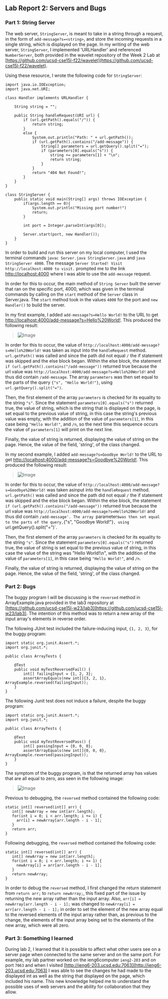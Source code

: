 ## Lab Report 2: Servers and Bugs
### Part 1: String Server
The web server, `StringServer`, is meant to take in a string through a request, in the form of `add-message?s=<string>`, and store the incoming requests in a single string, which is displayed on the page. In my writing of the web server, `StringServer`, I implemented 'URLHandler' and referenced `NumberServer`, both provided in   the wavelet repository of the Week 2 Lab at [https://github.com/ucsd-cse15l-f22/wavelet](https://github.com/ucsd-cse15l-f22/wavelet). 


Using these resource, I wrote the following code for `StringServer`:
```
import java.io.IOException;
import java.net.URI;

class Handler implements URLHandler {
    
    String string = "";

    public String handleRequest(URI url) {
        if (url.getPath().equals("/")) {
            return string;
        }
        else {
            System.out.println("Path: " + url.getPath());
            if (url.getPath().contains("/add-message")) {
                String[] parameters = url.getQuery().split("=");
                if (parameters[0].equals("s")) {
                    string += parameters[1] + "\n";
                    return string;
                }
            }
            return "404 Not Found!";
        }
    }
}

class StringServer {
    public static void main(String[] args) throws IOException {
        if(args.length == 0){
            System.out.println("Missing port number!")
            return;
        }

        int port = Integer.parseInt(args[0]);

        Server.start(port, new Handler());
    }
}
```

In order to build and run this server on my local computer, I used the terminal commands `javac Server.java StringServer.java` and `java StringServer 4000`. The message `Server Started! Visit http://localhost:4000 to visit.` prompted me to the link [http://localhost:4000](http://localhost:4000) where I was able to use the `add-message` request.  


In order for this to occur, the main method of `String Server` built the server that ran on the specific port, 4000, which was given in the terminal commands by calling on the `start` method of the `Server` class in Server.java. The `start` method took in the values `4000` for the port and `new Handler()` to build the server. 

In my first example, I added `add-message?s=Hello World!` to the URL to get [http://localhost:4000/add-message?s=Hello%20World!](http://localhost:4000/add-message?s=Hello%20World!). This produced the following result: 
>![Image](lab-report-2-image-1.png)

In order for this to occur, the value of `http://localhost:4000/add-message?s=Hello%20World!` was taken as input into the `handleRequest` method. `url.getPath()` was called and since the path did not equal `/` the if statement was skipped and the else block began. Within the else block, the statement `if (url.getPath().contains("/add-message"))` returned true because the url value was `http://localhost:4000/add-message?s=Hello%20World!` and thus did contain `/add-message`. The array `parameters` was then set equal to the parts of the query `{"s", "Hello World!"}`, using `url.getQuery().split("=")`. 

Then, the first element of the array `parameters` is checked for its equality to the string `"s"`. Since the statement `parameters[0].equals("s")` returned true, the value of string, which is the string that is displayed on the page, is set equal to the previous value of string, in this case the string's previous value was empty, with the addition of the value of
`parameters[1]`, in this case being `"Hello World!"`, and `/n`, so the next time this sequence occurs the value of `parameters[1]` will print on the next line. 

Finally, the value of string is returned, displaying the value of string on the page. Hence, the value of the field, 'string', of the class changed.

In my second example, I added `add-message?s=Goodbye World!` to the URL to get [http://localhost:4000/add-message?s=Goodbye%20World!](http://localhost:4000/add-message?s=Goodbye%20World!). This produced the following result:  
>![Image](lab-report-2-image-2.png)

In order for this to occur, the value of `http://localhost:4000/add-message?s=Goodbye%20World!` was taken asinput into the `handleRequest` method. `url.getPath()` was called and since the path did not equal `/` the if statement was skipped and the else block began. Within the else block, the statement `if (url.getPath().contains("/add-message"))` returned true because the url value was `http://localhost:4000/add-message?s=Hello%20World!` and thus did contain `/add-message'. The array `parameters` was then set equal to the parts of the query, `{"s", "Goodbye World!"}`, using `url.getQuery().split("=")`. 

Then, the first element of the array `parameters` is checked for its equality to the string `"s"`. Since the statement `parameters[0].equals("s")` returned true, the value of string is set equal to the previous value of string, in this case the value of the string was "Hello World!\n", with the addition of the value of
`parameters[1]`, in this case being `"Hello World!"`, and `/n`.

Finally, the value of string is returned, displaying the value of string on the page. Hence, the value of the field, 'string', of the class changed.

### Part 2: Bugs
The buggy program I will be discussing is the `reversed` method in ArrayExample.java provided in the lab3 repository at [https://github.com/ucsd-cse15l-w23/lab3](https://github.com/ucsd-cse15l-w23/lab3). The intention of this method was to return a new array of the input array's elements in reverse order. 

The following JUnit test included the failure-inducing input, `{1, 2, 3}`, for the buggy program:
```
import static org.junit.Assert.*;
import org.junit.*;

public class ArrayTests {
    
    @Test
    public void myTestReversedFail() {
        int[] failingInput = {1, 2, 3};
        assertArrayEquals(new int[]{3, 2, 1}, ArrayExample.reversed(failingInput));
    }
}
```

The following Junit test does not induce a failure, despite the buggy program: 
```
import static org.junit.Assert.*;
import org.junit.*;

public class ArrayTests {
    
    @Test
    public void myTestReversedPass() {
        int[] passingInput = {0, 0, 0};
        assertArrayEquals(new int[]{0, 0, 0}, ArrayExample.reversed(passingInput));
    }
}
```

The symptom of the buggy program, is that the returned array has values that are all equal to zero, ass seen in the following image: 
>![Image](lab-report-2-image-3.png)

Previous to debugging, the `reversed` method contained the following code: 
```
static int[] reversed(int[] arr) {
   int[] newArray = new int[arr.length];
   for(int i = 0; i < arr.length; i += 1) {
     arr[i] = newArray[arr.length - i - 1];
   }
   return arr;
}
```

Following debugging, the `reversed` method contained the following code:
```
static int[] reversed(int[] arr) {
   int[] newArray = new int[arr.length];
   for(int i = 0; i < arr.length; i += 1) {
     newArray[i] = arr[arr.length - i - 1];
   }
   return newArray;
}
```

In order to debug the `reversed` method, I first changed the return statement from `return arr;` to `return newArray;`, this fixed part of the issue by returning the new array rather than the input array. Also, `arr[i] = newArray[arr.length - i - 1];` was changed to `newArray[i] = arr[arr.length - i - 1];` in order to set the element of the new array equal to the reversed elements of the input array rather than, as previous to the change, the elements of the input array being set to the elements of the new array, which were all zero.



### Part 3: Something I learned
During lab 2, I learned that it is possible to affect what other users see on a server page when connected to the same server and on the same port. For example, my lab partner worked on the ieng6computer `ieng2-203` and on port `7063` and when I visited [http://ieng6-203.ucsd.edu:7063](http://ieng6-203.ucsd.edu:7063) I was able to see the changes he had made to the displayed int as well as the string that displayed on the page, which included his name. This new knowledge helped me to understand the possible uses of web servers and the ability for collaboration that they allow. 
